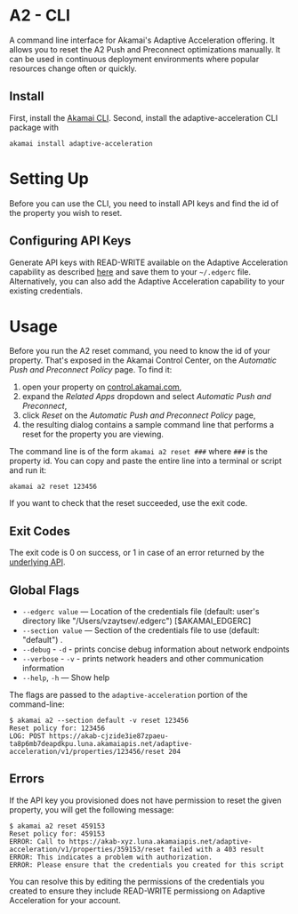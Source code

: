 # A2 - CLI

A command line interface for Akamai's Adaptive Acceleration offering. It allows you to reset the A2 Push and Preconnect 
optimizations manually. It can be used in continuous deployment environments where popular resources change often or 
quickly. 


## Install
First, install the [Akamai CLI](https://github.com/akamai/cli). Second, install the adaptive-acceleration CLI package with
 
```
akamai install adaptive-acceleration
```

# Setting Up

Before you can use the CLI, you need to install API keys and find the id of the property you wish to reset. 

## Configuring API Keys

Generate API keys with READ-WRITE available on the Adaptive Acceleration capability as described [here](https://control.akamai.com/dl/IDM/IAM/GUID-7A592469-DDDC-4705-A3FA-C89DCD15934E.html) 
and save them to your `~/.edgerc` file. Alternatively, you can also add the Adaptive Acceleration capability to your existing credentials. 


# Usage

Before you run the A2 reset command, you need to know the id of your property. That's exposed in the Akamai Control Center, on the _Automatic Push and Preconnect Policy_ page. 
To find it:

1. open your property on [control.akamai.com](https://control.akamai.com),
2. expand the _Related Apps_ dropdown and select _Automatic Push and Preconnect_,
3. click _Reset_ on the _Automatic Push and Preconnect Policy_ page,
4. the resulting dialog contains a sample command line that performs a reset for the property you are viewing. 

The command line is of the form `akamai a2 reset ###` where `###` is the property id. You can copy and paste the entire line into a terminal or script and run it:

```
akamai a2 reset 123456
```

If you want to check that the reset succeeded, use the exit code. 

## Exit Codes

The exit code is 0 on success, or 1 in case of an error returned by the [underlying API](https://developer.akamai.com/api/core_features/adaptive_acceleration/v1.html).

## Global Flags

- `--edgerc value` — Location of the credentials file (default: user's directory like "/Users/vzaytsev/.edgerc") [$AKAMAI_EDGERC]
- `--section value` — Section of the credentials file to use (default: "default") .
- `--debug` - `-d` - prints concise debug information about network endpoints
- `--verbose` - `-v` - prints network headers and other communication information
- `--help`, `-h` — Show help

The flags are passed to the `adaptive-acceleration` portion of the command-line: 

```
$ akamai a2 --section default -v reset 123456
Reset policy for: 123456
LOG: POST https://akab-cjzide3ie87zpaeu-ta8p6mb7deapdkpu.luna.akamaiapis.net/adaptive-acceleration/v1/properties/123456/reset 204
```

## Errors

If the API key you provisioned does not have permission to reset the given property, you will get the following message:

```
$ akamai a2 reset 459153
Reset policy for: 459153
ERROR: Call to https://akab-xyz.luna.akamaiapis.net/adaptive-acceleration/v1/properties/359153/reset failed with a 403 result
ERROR: This indicates a problem with authorization.
ERROR: Please ensure that the credentials you created for this script
```

You can resolve this by editing the permissions of the credentials you created to ensure they include READ-WRITE permissiong on Adaptive Acceleration for your 
account. 
